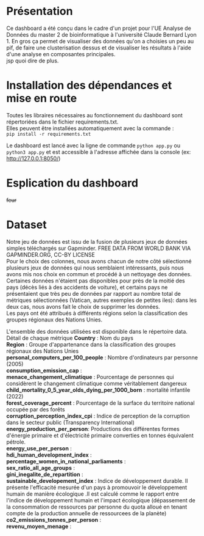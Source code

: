 # Présentation
Ce dashboard a été conçu dans le cadre d'un projet pour l'UE Analyse de Données du master 2 de bioinformatique à l'université Claude Bernard Lyon 1.
En gros ça permet de visualiser des données qu'on a choisies un peu au pif, de faire une clusterisation dessus et de visualiser les résultats à l'aide d'une analyse en composantes principales.  
jsp quoi dire de plus.  

# Installation des dépendances et mise en route
Toutes les libraires nécessaires au fonctionnement du dashboard sont répertoriées dans le fichier requirements.txt.  
Elles peuvent être installées automatiquement avec la commande :  
`pip install -r requirements.txt`

Le dashboard est lancé avec la ligne de commande `python app.py` ou `python3 app.py` et est accessible à l'adresse affichée dans la console (ex: http://127.0.0.1:8050/)

# Esplication du dashboard
~~feur~~  
# Dataset  
Notre jeu de données est issu de la fusion de plusieurs jeux de données simples téléchargés sur Gapminder.  FREE DATA FROM WORLD BANK VIA GAPMINDER.ORG, CC-BY LICENSE  
Pour le choix des colonnes, nous avons chacun de notre côté sélectionné plusieurs jeux de données qui nous semblaient intéressants, puis nous avons mis nos choix en commun et procédé à un nettoyage des données. Certaines données n'étaient pas disponibles pour près de la moitié des pays (décès liés à des accidents de voiture), et certains pays ne présentaient que très peu de données par rapport au nombre total de métriques sélectionnées (Vatican, autres exemples de petites iles): dans les deux cas, nous avons fait le choix de supprimer les données.  
Les pays ont été attribués à différents régions selon la classification des groupes régionaux des Nations Unies.

L'ensemble des données utilisées est disponible dans le répertoire data.  
Détail de chaque métrique
**Country** : Nom du pays  
**Region** : Groupe d'appartenance dans la classification des groupes régionaux des Nations Unies  
**personal_computers_per_100_people** : Nombre d'ordinateurs par personne (2005)  
**consumption_emission_cap** :  
**menace_changement_climatique** : Pourcentage de personnes qui considèrent le changement climatique comme véritablement dangereux  
**child_mortality_0_5_year_olds_dying_per_1000_born** : mortalité infantile (2022)  
**forest_coverage_percent** :  Pourcentage de la surface du territoire national occupée par des forêts  
**corruption_perception_index_cpi** :  Indice de perception de la corruption  dans le secteur public (Transparency International)  
**energy_production_per_person**: Productions des différentes formes d'énergie primaire et d'électricité primaire converties en tonnes équivalent pétrole.  
**energy_use_per_person** :  
**hdi_human_development_index** :  
**percentage_women_in_national_parliaments** :  
**sex_ratio_all_age_groups** :  
**gini_inegalite_de_repartition** :  
**sustainable_developement_index** : Indice de développement durable. Il présente l'efficacité mesurée d'un pays à promouvoir le développement humain de manière écologique .Il est calculé comme le rapport entre l'indice de développement humain et l'impact écologique (dépassement de la consommation de ressources par personne du quota alloué en tenant compte de la production annuelle de ressourcees de la planète)  
**co2_emissions_tonnes_per_person** :  
**revenu_moyen_menage** :  














